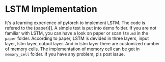# LSTM Implementation
It's a learning experience of pytorch to implement LSTM. The code is refered to the (paper)[]. A simple test is put into demo folder. If you are not familiar with LSTM, you can have a look on paper or scan `ltm.md` in the `paper` folder. According to paper, LSTM is devided in three layers, input layer, lstm layer, output layer. And in lstm layer there are customized number of memory cells. The implementation of memory cell can be got in `memory_cell` folder. If you have any problem, pls post issue.